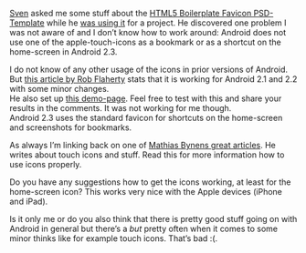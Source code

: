 
<a title="maddesigns - Certified TYPO3 Integrator, Freelancer für Webentwicklung mit CSS3" href="http://maddesigns.de/" target="_blank">Sven</a> asked me some stuff about the <a title="HTML5 Boilerplate Favicon PSD-Template" href="https://www.hansreinl.de/archive/html5-boilerplate-favicons-psd-template/" target="_blank">HTML5 Boilerplate Favicon PSD-Template</a>&nbsp;while he <a href="http://maddesigns.tumblr.com/post/10518201498" target="_blank">was using it</a> for a project. He discovered one problem I was not aware of and I don’t know how to work around: Android does not use one of the apple-touch-icons as a bookmark or as a shortcut on the home-screen in Android 2.3.

I do not know of any other usage of the icons in prior versions of Android. But <a title="Getting Android to Recognize Apple Touch Icons - Ravelrumba by Rob Flaherty" href="http://www.ravelrumba.com/blog/android-apple-touch-icon/" target="_blank">this article by Rob Flaherty</a> stats that it is working for Android 2.1 and 2.2 with some minor changes.<br>
He also set up <a title="Apple Touch Icon Test" href="http://www.ravelrumba.com/misc/apple-touch-icon/" target="_blank">this demo-page</a>. Feel free to test with this and share your results in the comments. It was not working for me though.<br>
Android 2.3 uses the standard favicon for shortcuts on the home-screen and screenshots for bookmarks.

As always I’m linking back on one of <a title="Everything you always wanted to know about touch icons" href="http://mathiasbynens.be/notes/touch-icons" target="_blank">Mathias Bynens great articles</a>. He writes about touch icons and stuff. Read this for more information how to use icons properly.

Do you have any suggestions how to get the icons working, at least for the home-screen icon? This works very nice with the Apple devices (iPhone and iPad).

Is it only me or do you also think that there is pretty good stuff going on with Android in general but there’s a <em>but</em> pretty often when it comes to some minor thinks like for example touch icons. That’s bad :(.
